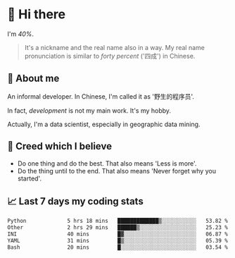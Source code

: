 # 👋 Hi there

I'm *40%*.

> It's a nickname and the real name also in a way.
> My real name pronunciation is similar to *forty percent* ('四成') in Chinese.

## :speech_balloon: About me

An informal developer. In Chinese, I'm called it as '野生的程序员'.

In fact, _development_ is not my main work. It's my hobby.

Actually, I'm a data scientist, especially in geographic data mining.

## :see_no_evil: Creed which I believe

- Do one thing and do the best. That also means 'Less is more'.
- Do the thing until to the end. That also means 'Never forget why you started'.

## :chart_with_upwards_trend: Last 7 days my coding stats

<!--START_SECTION:waka-->

```txt
Python             5 hrs 18 mins   █████████████▒░░░░░░░░░░░   53.82 %
Other              2 hrs 29 mins   ██████▒░░░░░░░░░░░░░░░░░░   25.23 %
INI                40 mins         █▓░░░░░░░░░░░░░░░░░░░░░░░   06.87 %
YAML               31 mins         █▒░░░░░░░░░░░░░░░░░░░░░░░   05.39 %
Bash               20 mins         █░░░░░░░░░░░░░░░░░░░░░░░░   03.54 %
```

<!--END_SECTION:waka-->
